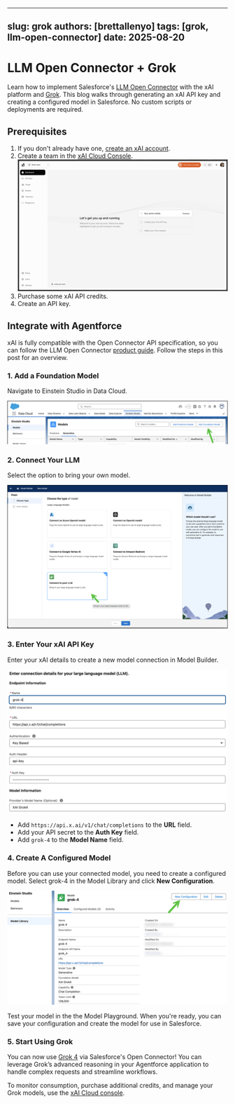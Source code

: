 
---
slug: grok
authors: [brettallenyo]
tags: [grok, llm-open-connector]
date: 2025-08-20
---

# LLM Open Connector + Grok

Learn how to implement Salesforce's [LLM Open Connector](/docs/apis/llm-open-connector/) with the xAI platform and [Grok](https://x.ai/news/grok-4). This blog walks through generating an xAI API key and creating a configured model in Salesforce. No custom scripts or deployments are required.

<!-- truncate -->

## Prerequisites

1. If you don't already have one, [create an xAI account](https://accounts.x.ai/sign-up).
2. Create a team in the [xAI Cloud Console](https://console.x.ai/).
   ![xAI Cloud Console Landing Page](../static/img/xai-cloud-console-landing-page.png)
3. Purchase some xAI API credits.
4. Create an API key.

## Integrate with Agentforce

xAI is fully compatible with the Open Connector API specification, so you can follow the LLM Open Connector [product guide](https://developer.salesforce.com/blogs/2024/10/build-generative-ai-solutions-with-llm-open-connector). Follow the steps in this post for an overview.

### 1. Add a Foundation Model

Navigate to Einstein Studio in Data Cloud.

![Agentforce Add Foundation Model](../static/img/agentforce-add-foundation-model.png)

### 2. Connect Your LLM

Select the option to bring your own model.

![Agentforce Connect Your LLM](../static/img/agentforce-connect-your-llm.png)

### 3. Enter Your xAI API Key

Enter your xAI details to create a new model connection in Model Builder.

![Model Builder](../static/img/xai-grok-connection.png)

- Add `https://api.x.ai/v1/chat/completions` to the **URL** field.
- Add your API secret to the **Auth Key** field.
- Add `grok-4` to the **Model Name** field.

### 4. Create A Configured Model

Before you can use your connected model, you need to create a configured model. Select grok-4 in the Model Library and click **New Configuration**.

![Agentforce New Configuration](../static/img/xai-grok-configuration.png)

Test your model in the the Model Playground. When you're ready, you can save your configuration and create the model for use in Salesforce.

### 5. Start Using Grok

You can now use [Grok 4](https://x.ai/news/grok-4) via Salesforce's Open Connector! You can leverage Grok’s advanced reasoning in your Agentforce application to handle complex requests and streamline workflows.

To monitor consumption, purchase additional credits, and manage your Grok models, use the [xAI Cloud console](https://console.x.ai/).